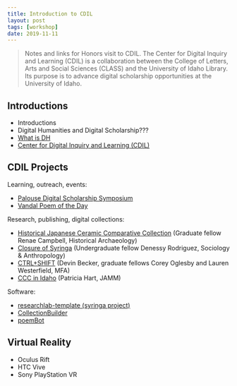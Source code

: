 ```yaml
---
title: Introduction to CDIL
layout: post
tags: [workshop]
date: 2019-11-11
---
```


> Notes and links for Honors visit to CDIL. 
> The Center for Digital Inquiry and Learning (CDIL) is a collaboration between the College of Letters, Arts and Social Sciences (CLASS) and the University of Idaho Library. 
> Its purpose is to advance digital scholarship opportunities at the University of Idaho.

## Introductions

- Introductions
- Digital Humanities and Digital Scholarship???
- [What is DH](https://whatisdigitalhumanities.com/)
- [Center for Digital Inquiry and Learning (CDIL)](https://cdil.lib.uidaho.edu/)

## CDIL Projects

Learning, outreach, events:

- [Palouse Digital Scholarship Symposium](https://palousedh.github.io/symposium/)
- [Vandal Poem of the Day](https://poetry.lib.uidaho.edu/)

Research, publishing, digital collections: 

- [Historical Japanese Ceramic Comparative Collection](https://www.lib.uidaho.edu/digital/hjccc/) (Graduate fellow Renae Campbell, Historical Archaeology)
- [Closure of Syringa](https://uidaho.maps.arcgis.com/apps/Cascade/index.html?appid=a459d05f5e2c4b5c9cd9e535e0c4afaa) (Undergraduate fellow Denessy Rodriguez, Sociology & Anthropology)
- [CTRL+SHIFT](https://ctrl-shift.org) (Devin Becker, graduate fellows Corey Oglesby and Lauren Westerfield, MFA)
- [CCC in Idaho](https://www.lib.uidaho.edu/digital/cccidaho/) (Patricia Hart, JAMM)

Software: 

- [researchlab-template (syringa project)](https://github.com/uidaholib/syringa-project)
- [CollectionBuilder](https://collectionbuilder.github.io/)
- [poemBot](https://github.com/evanwill/poemBot)

## Virtual Reality

- Oculus Rift
- HTC Vive
- Sony PlayStation VR
